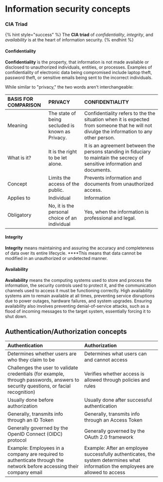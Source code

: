 # Information security concepts

### CIA Triad

{% hint style="success" %}
The **CIA triad** of _confidentiality_, _integrity_, and _availability_ is at the heart of information security.
{% endhint %}

#### **Confidentiality**

**Confidentiality** is the property, that information is not made available or disclosed to unauthorized individuals, entities, or processes. Examples of confidentiality of electronic data being compromised include laptop theft, password theft, or sensitive emails being sent to the incorrect individuals.

While similar to "privacy," the two words aren't interchangeable:

| BASIS FOR COMPARISON | PRIVACY | CONFIDENTIALITY |
| :--- | :--- | :--- |
| Meaning | The state of being secluded is known as Privacy. | Confidentiality refers to the the situation when it is expected from someone that he will not divulge the information to any other person. |
| What is it? | It is the right to be let alone. | It is an agreement between the persons standing in fiduciary to maintain the secrecy of sensitive information and documents. |
| Concept | Limits the access of the public. | Prevents information and documents from unauthorized access. |
| Applies to | Individual | Information |
| Obligatory | No, it is the personal choice of an individual | Yes, when the information is professional and legal. |

#### **Integrity**

**Integrity** means maintaining and assuring the accuracy and completeness of data over its entire lifecycle. ****This means that data cannot be modified in an unauthorized or undetected manner.

#### **Availability**

**Availability** means the computing systems used to store and process the information, the security controls used to protect it, and the communication channels used to access it must be functioning correctly. High availability systems aim to remain available at all times, preventing service disruptions due to power outages, hardware failures, and system upgrades. Ensuring availability also involves preventing denial-of-service attacks, such as a flood of incoming messages to the target system, essentially forcing it to shut down.

## Authentication/Authorization concepts

| **Authentication** | **Authorization** |
| :--- | :--- |
| Determines whether users are who they claim to be | Determines what users can and cannot access |
| Challenges the user to validate credentials \(for example, through passwords, answers to security questions, or facial recognition\) | Verifies whether access is allowed through policies and rules |
| Usually done before authorization | Usually done after successful authentication |
| Generally, transmits info through an ID Token | Generally, transmits info through an Access Token |
| Generally governed by the OpenID Connect \(OIDC\) protocol | Generally governed by the OAuth 2.0 framework |
| Example: Employees in a company are required to authenticate through the network before accessing their company email | Example: After an employee successfully authenticates, the system determines what information the employees are allowed to access |

